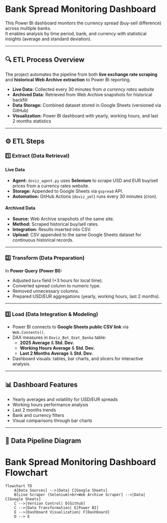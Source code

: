 # Bank Spread Monitoring Dashboard

This Power BI dashboard monitors the currency spread (buy-sell difference) across multiple banks.  
It enables analysis by time period, bank, and currency with statistical insights (average and standard deviation).  

---

## 🔍 ETL Process Overview
The project automates the pipeline from both **live exchange rate scraping** and **historical Web Archive extraction** to Power BI reporting.

- **Live Data:** Collected every 30 minutes from *a currency rates website*  
- **Archived Data:** Retrieved from Web Archive snapshots for historical backfill  
- **Data Storage:** Combined dataset stored in Google Sheets (versioned via GitHub)  
- **Visualization:** Power BI dashboard with yearly, working hours, and last 2 months statistics  

---

## ⚙️ ETL Steps

### 1️⃣ Extract (Data Retrieval)  
#### Live Data  
- **Agent:** `doviz_agent.py` uses **Selenium** to scrape USD and EUR buy/sell prices from a currency rates website.  
- **Storage:** Appended to Google Sheets via `gspread` API.  
- **Automation:** GitHub Actions (`doviz_yml`) runs every 30 minutes (cron).  

#### Archived Data  
- **Source:** Web Archive snapshots of the same site.  
- **Method:** Scraped historical buy/sell rates.  
- **Integration:** Results inserted into CSV.  
- **Upload:** CSV appended to the same Google Sheets dataset for continuous historical records.  

---

### 2️⃣ Transform (Data Preparation)  
In **Power Query (Power BI):**  
- Adjusted `Date` field (+3 hours for local time).  
- Converted spread column to numeric type.  
- Removed unnecessary columns.  
- Prepared USD/EUR aggregations (yearly, working hours, last 2 months).  

---

### 3️⃣ Load (Data Integration & Modeling)  
- Power BI connects to **Google Sheets public CSV link** via `Web.Contents()`.  
- DAX measures in `Doviz_Bot_Ozet_Banka` table:  
  - **2025 Average** & **Std. Dev.**  
  - **Working Hours Average** & **Std. Dev.**  
  - **Last 2 Months Average** & **Std. Dev.**  
- Dashboard visuals: tables, bar charts, and slicers for interactive analysis.  

---

## 📊 Dashboard Features
- Yearly averages and volatility for USD/EUR spreads  
- Working hours performance analysis  
- Last 2 months trends  
- Bank and currency filters  
- Visual comparisons through bar charts  

---

## 📡 Data Pipeline Diagram

# Bank Spread Monitoring Dashboard Flowchart

```mermaid
flowchart TD
    A[Data Sources] -->|Data| C[Google Sheets]
    B[Live Scraper (Selenium)<br>Web Archive Scraper] -->|Data| C[Google Sheets]
    C -->|Version Control| D[Github]
    C -->|Data Transformation| E[Power BI]
    E -->|Dashboard Visualization| F[Dashboard]
    D --> E

